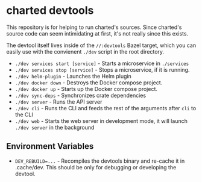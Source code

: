 # charted devtools

This repository is for helping to run charted's sources. Since charted's source code can seem intimidating at first, it's not really since this exists.

The devtool itself lives inside of the `//:devtools` Bazel target, which you can easily use with the convienent `./dev` script in the root directory.

-   `./dev services start [service]` - Starts a microservice in `./services`
-   `./dev services stop [service]` - Stops a microservice, if it is running.
-   `./dev helm-plugin` - Launches the Helm plugin
-   `./dev docker down` - Destroys the Docker compose project.
-   `./dev docker up` - Starts up the Docker compose project.
-   `./dev sync-deps` - Synchronizes crate dependencies
-   `./dev server` - Runs the API server
-   `./dev cli` - Runs the CLI and feeds the rest of the arguments after `cli` to the CLI
-   `./dev web` - Starts the web server in development mode, it will launch `./dev server` in the background

## Environment Variables

-   `DEV_REBUILD=...` - Recompiles the devtools binary and re-cache it in .cache/dev. This should be only for debugging or developing the devtool.
